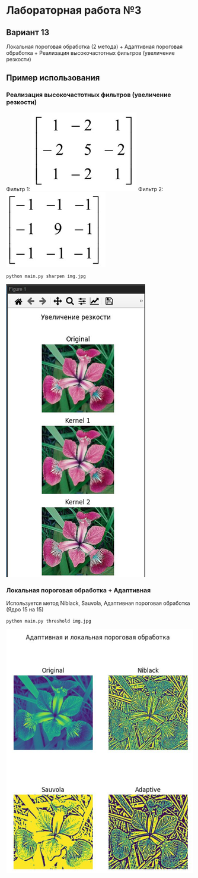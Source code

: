 # Лабораторная работа №3
## Вариант 13
Локальная пороговая обработка (2 метода) + Адаптивная пороговая обработка + Реализация высокочастотных фильтров (увеличение резкости)
## Пример использования
### Реализация высокочастотных фильтров (увеличение резкости)
Фильтр 1:
![Filter 1](kernel_1.jpg)
Фильтр 2:
![Filter 2](kernel_2.jpg)
```
python main.py sharpen img.jpg
```
![Sharpen screen](screen_sharpen.jpg)
### Локальная пороговая обработка + Адаптивная
Используется метод Niblack, Sauvola, Адаптивная пороговая обработка (Ядро 15 на 15)
```
python main.py threshold img.jpg
```
![Threshold screen](screen_thresh.jpg)
